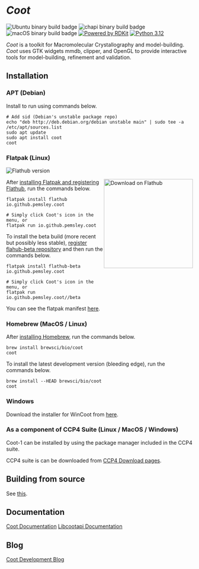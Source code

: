 # *Coot*

![Ubuntu binary build badge](https://github.com/pemsley/coot/actions/workflows/build-coot-ubuntu.yml/badge.svg)
![chapi binary build badge](https://github.com/pemsley/coot/actions/workflows/build-libcootapi-ubuntu.yml/badge.svg)
![macOS binary build badge](https://github.com/pemsley/coot/actions/workflows/build-coot-macos.yml/badge.svg)
[![Powered by RDKit](https://img.shields.io/badge/Powered%20by-RDKit-3838ff.svg?logo=data:image/png;base64,iVBORw0KGgoAAAANSUhEUgAAABAAAAAQBAMAAADt3eJSAAAABGdBTUEAALGPC/xhBQAAACBjSFJNAAB6JgAAgIQAAPoAAACA6AAAdTAAAOpgAAA6mAAAF3CculE8AAAAFVBMVEXc3NwUFP8UPP9kZP+MjP+0tP////9ZXZotAAAAAXRSTlMAQObYZgAAAAFiS0dEBmFmuH0AAAAHdElNRQfmAwsPGi+MyC9RAAAAQElEQVQI12NgQABGQUEBMENISUkRLKBsbGwEEhIyBgJFsICLC0iIUdnExcUZwnANQWfApKCK4doRBsKtQFgKAQC5Ww1JEHSEkAAAACV0RVh0ZGF0ZTpjcmVhdGUAMjAyMi0wMy0xMVQxNToyNjo0NyswMDowMDzr2J4AAAAldEVYdGRhdGU6bW9kaWZ5ADIwMjItMDMtMTFUMTU6MjY6NDcrMDA6MDBNtmAiAAAAAElFTkSuQmCC)](https://www.rdkit.org/)
[![Python 3.12](https://img.shields.io/badge/python-3.12-blue.svg)](https://www.python.org/downloads/release/python-3129/)

*Coot* is a toolkit for Macromolecular Crystallography and
model-building.  *Coot* uses GTK widgets
mmdb, clipper, and OpenGL to provide interactive tools for model-building,
refinement and validation.

## Installation

### APT (Debian)

Install to run using commands below.

```shell
# Add sid (Debian's unstable package repo)
echo "deb http://deb.debian.org/debian unstable main" | sudo tee -a /etc/apt/sources.list
sudo apt update
sudo apt install coot
coot
```

### Flatpak (Linux)

![Flathub version](https://img.shields.io/flathub/v/io.github.pemsley.coot.svg?logo=flatpak&logoColor=white&color=blue&style=flat)

<div>
  <a href="https://flathub.org/apps/io.github.pemsley.coot">
    <img width='240' alt='Download on Flathub' src='https://dl.flathub.org/assets/badges/flathub-badge-en.svg' align="right"/>
  </a>
</div>

After [installing Flatpak and registering Flathub](https://flatpak.org/setup/), run the commands below.

```shell
flatpak install flathub io.github.pemsley.coot

# Simply click Coot's icon in the menu, or
flatpak run io.github.pemsley.coot
```

To install the beta build (more recent but possibly less stable), [register flahub-beta repository](https://github.com/flathub/io.github.pemsley.coot?tab=readme-ov-file#beta-build) and then run the commands below.

```shell
flatpak install flathub-beta io.github.pemsley.coot

# Simply click Coot's icon in the menu, or
flatpak run io.github.pemsley.coot//beta
```

You can see the flatpak manifest [here](https://github.com/flathub/io.github.pemsley.coot).

### Homebrew (MacOS / Linux)

After [installing Homebrew](https://brew.sh/), run the commands below.

```shell
brew install brewsci/bio/coot
coot
```

To install the latest development version (bleeding edge), run the commands below.

```shell
brew install --HEAD brewsci/bio/coot
coot
```

### Windows

Download the installer for WinCoot from [here](https://bernhardcl.github.io/coot/wincoot-download.html).

### As a component of CCP4 Suite (Linux / MacOS / Windows)

Coot-1 can be installed by using the package manager included in the CCP4 suite.

CCP4 suite is can be downloaded from [CCP4 Download pages](https://www.ccp4.ac.uk/download/).

## Building from source

See [this](https://www2.mrc-lmb.cam.ac.uk/personal/pemsley/coot/web/build-install-coot-from-scratch.html).

## Documentation

[Coot Documentation](https://www2.mrc-lmb.cam.ac.uk/personal/pemsley/coot/web/docs/index.html)
[Libcootapi Documentation](https://www2.mrc-lmb.cam.ac.uk/personal/pemsley/coot/web/docs/libcootapi/index.html)

## Blog

[Coot Development Blog](https://pemsley.github.io/coot/ "Coot Development Blog")
